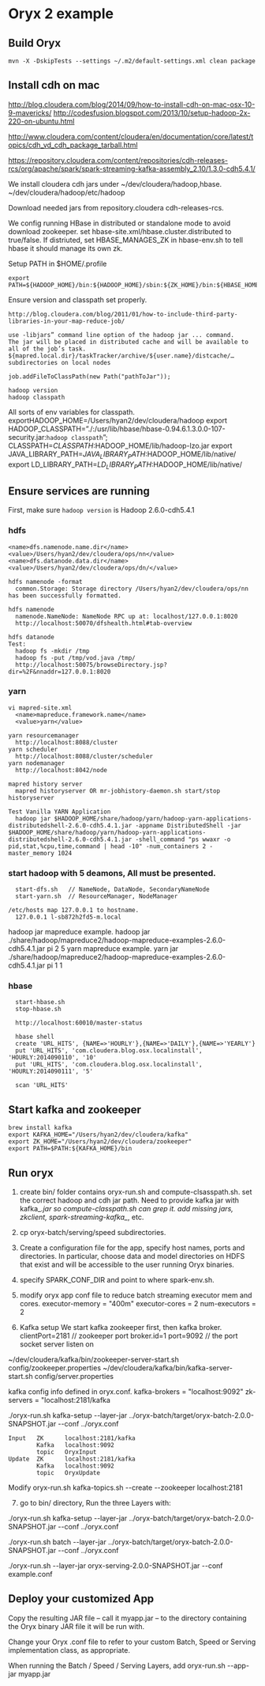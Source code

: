 # Oryx 2 example

## Build Oryx

    mvn -X -DskipTests --settings ~/.m2/default-settings.xml clean package

## Install cdh on mac

  http://blog.cloudera.com/blog/2014/09/how-to-install-cdh-on-mac-osx-10-9-mavericks/
  http://codesfusion.blogspot.com/2013/10/setup-hadoop-2x-220-on-ubuntu.html
  
  http://www.cloudera.com/content/cloudera/en/documentation/core/latest/topics/cdh_vd_cdh_package_tarball.html

  https://repository.cloudera.com/content/repositories/cdh-releases-rcs/org/apache/spark/spark-streaming-kafka-assembly_2.10/1.3.0-cdh5.4.1/

  We install cloudera cdh jars under 
    ~/dev/cloudera/hadoop,hbase.
    ~/dev/cloudera/hadoop/etc/hadoop

  Download needed jars from repository.cloudera cdh-releases-rcs.

  We config running HBase in distributed or standalone mode to avoid download zookeeper. set hbase-site.xml/hbase.cluster.distributed to true/false.
  If distriuted, set HBASE_MANAGES_ZK in hbase-env.sh to tell hbase it should manage its own zk.


  Setup PATH in $HOME/.profile

    export PATH=${HADOOP_HOME}/bin:${HADOOP_HOME}/sbin:${ZK_HOME}/bin:${HBASE_HOME}/bin:${HIVE_HOME}/bin:${HCAT_HOME}/bin:${M2_HOME}/bin:${ANT_HOME}/bin:${PATH}

  Ensure version and classpath set properly.

    http://blog.cloudera.com/blog/2011/01/how-to-include-third-party-libraries-in-your-map-reduce-job/

    use -libjars” command line option of the hadoop jar ... command. 
    The jar will be placed in distributed cache and will be available to all of the job’s task.
    ${mapred.local.dir}/taskTracker/archive/${user.name}/distcache/… subdirectories on local nodes

    job.addFileToClassPath(new Path("pathToJar")); 

    hadoop version
    hadoop classpath

  All sorts of env variables for classpath.
    exportHADOOP_HOME=/Users/hyan2/dev/cloudera/hadoop
    export HADOOP_CLASSPATH=”./:/usr/lib/hbase/hbase-0.94.6.1.3.0.0-107-security.jar:`hadoop classpath`”;
    CLASSPATH=$CLASSPATH:$HADOOP_HOME/lib/hadoop-lzo.jar
    export JAVA_LIBRARY_PATH=$JAVA_LIBRARY_PATH:$HADOOP_HOME/lib/native/
    export LD_LIBRARY_PATH=$LD_LIBRARY_PATH:$HADOOP_HOME/lib/native/


## Ensure services are running
  First, make sure `hadoop version` is Hadoop 2.6.0-cdh5.4.1

  ### hdfs
    <name>dfs.namenode.name.dir</name>
    <value>/Users/hyan2/dev/cloudera/ops/nn</value>
    <name>dfs.datanode.data.dir</name>
    <value>/Users/hyan2/dev/cloudera/ops/dn/</value>
    
    hdfs namenode -format
      common.Storage: Storage directory /Users/hyan2/dev/cloudera/ops/nn has been successfully formatted.
    
    hdfs namenode
      namenode.NameNode: NameNode RPC up at: localhost/127.0.0.1:8020
      http://localhost:50070/dfshealth.html#tab-overview

    hdfs datanode
    Test:
      hadoop fs -mkdir /tmp
      hadoop fs -put /tmp/vod.java /tmp/
      http://localhost:50075/browseDirectory.jsp?dir=%2F&nnaddr=127.0.0.1:8020

  ### yarn
    vi mapred-site.xml
      <name>mapreduce.framework.name</name>
      <value>yarn</value>
    
    yarn resourcemanager
      http://localhost:8088/cluster
    yarn scheduler
      http://localhost:8088/cluster/scheduler
    yarn nodemanager
      http://localhost:8042/node

    mapred history server
      mapred historyserver OR mr-jobhistory-daemon.sh start/stop historyserver

    Test Vanilla YARN Application
      hadoop jar $HADOOP_HOME/share/hadoop/yarn/hadoop-yarn-applications-distributedshell-2.6.0-cdh5.4.1.jar -appname DistributedShell -jar $HADOOP_HOME/share/hadoop/yarn/hadoop-yarn-applications-distributedshell-2.6.0-cdh5.4.1.jar -shell_command "ps wwaxr -o pid,stat,%cpu,time,command | head -10" -num_containers 2 -master_memory 1024

### start hadoop with 5 deamons, All must be presented.
      start-dfs.sh   // NameNode, DataNode, SecondaryNameNode
      start-yarn.sh  // ResourceManager, NodeManager

    /etc/hosts map 127.0.0.1 to hostname.
      127.0.0.1 l-sb872h2fd5-m.local
  
  hadoop jar mapreduce example.
      hadoop jar ./share/hadoop/mapreduce2/hadoop-mapreduce-examples-2.6.0-cdh5.4.1.jar pi 2 5
  yarn mapreduce example.
      yarn jar ./share/hadoop/mapreduce2/hadoop-mapreduce-examples-2.6.0-cdh5.4.1.jar pi 1 1

  ### hbase
      start-hbase.sh
      stop-hbase.sh

      http://localhost:60010/master-status

      hbase shell
      create 'URL_HITS', {NAME=>'HOURLY'},{NAME=>'DAILY'},{NAME=>'YEARLY'}
      put 'URL_HITS', 'com.cloudera.blog.osx.localinstall', 'HOURLY:2014090110', '10'
      put 'URL_HITS', 'com.cloudera.blog.osx.localinstall', 'HOURLY:2014090111', '5'
       
      scan 'URL_HITS'

## Start kafka and zookeeper
  
    brew install kafka
    export KAFKA_HOME="/Users/hyan2/dev/cloudera/kafka"
    export ZK_HOME="/Users/hyan2/dev/cloudera/zookeeper"
    export PATH=$PATH:${KAFKA_HOME}/bin

  
## Run oryx
  
1. create bin/ folder contains oryx-run.sh and compute-clsasspath.sh.
  set the correct hadoop and cdh jar path. Need to provide kafka jar with kafka_*.jar so compute-classpath.sh can grep it.
  add missing jars, zkclient, spark-streaming-kafka_*, etc.

2. cp oryx-batch/serving/speed subdirectories.

3. Create a configuration file for the app, specify host names, ports and directories. In particular, choose data and model directories on HDFS that exist and will be accessible to the user running Oryx binaries.

4. specify SPARK_CONF_DIR and point to where spark-env.sh.

5. modify oryx app conf file to reduce batch streaming executor mem and cores.
    executor-memory = "400m"
    executor-cores = 2
    num-executors = 2


6. Kafka setup
  We start kafka zookeeper first, then kafka broker.
    clientPort=2181  // zookeeper port
    broker.id=1
    port=9092        // the port socket server listen on
    
  ~/dev/cloudera/kafka/bin/zookeeper-server-start.sh config/zookeeper.properties
  ~/dev/cloudera/kafka/bin/kafka-server-start.sh config/server.properties

  kafka config info defined in oryx.conf.
    kafka-brokers = "localhost:9092"
    zk-servers = "localhost:2181/kafka

  ./oryx-run.sh kafka-setup --layer-jar ../oryx-batch/target/oryx-batch-2.0.0-SNAPSHOT.jar --conf ../oryx.conf

    Input   ZK      localhost:2181/kafka
            Kafka   localhost:9092
            topic   OryxInput
    Update  ZK      localhost:2181/kafka
            Kafka   localhost:9092
            topic   OryxUpdate

  Modify oryx-run.sh 
      kafka-topics.sh --create --zookeeper localhost:2181


7. go to bin/ directory, Run the three Layers with:

  ./oryx-run.sh kafka-setup --layer-jar ../oryx-batch/target/oryx-batch-2.0.0-SNAPSHOT.jar --conf ../oryx.conf

  ./oryx-run.sh batch --layer-jar ../oryx-batch/target/oryx-batch-2.0.0-SNAPSHOT.jar --conf ../oryx.conf

  ./oryx-run.sh --layer-jar oryx-serving-2.0.0-SNAPSHOT.jar --conf example.conf


## Deploy your customized App

  Copy the resulting JAR file – call it myapp.jar – to the directory containing the Oryx binary JAR file it will be run with.

  Change your Oryx .conf file to refer to your custom Batch, Speed or Serving implementation class, as appropriate.

  When running the Batch / Speed / Serving Layers, add 
    oryx-run.sh --app-jar myapp.jar

